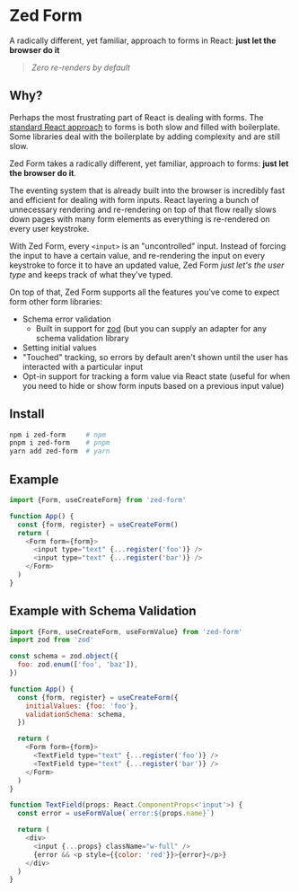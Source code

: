 # Zed Form

A radically different, yet familiar, approach to forms in React: **just let the browser do it**

> _Zero re-renders by default_

<!-- A fast, scalable, easy to use, complete form solution for React. -->

## Why?

Perhaps the most frustrating part of React is dealing with forms. The [standard React approach](https://legacy.reactjs.org/docs/forms.html) to forms is both slow and filled with boilerplate. Some libraries deal with the boilerplate by adding complexity and are still slow.

Zed Form takes a radically different, yet familiar, approach to forms: **just let the browser do it**.

The eventing system that is already built into the browser is incredibly fast and efficient for dealing with form inputs. React layering a bunch of unnecessary rendering and re-rendering on top of that flow really slows down pages with many form elements as everything is re-rendered on every user keystroke.

With Zed Form, every `<input>` is an "uncontrolled" input. Instead of forcing the input to have a certain value, and re-rendering the input on every keystroke to force it to have an updated value, Zed Form _just let's the user type_ and keeps track of what they've typed.

On top of that, Zed Form supports all the features you've come to expect form other form libraries:

- Schema error validation
  - Built in support for [zod](https://github.com/colinhacks/zod) (but you can supply an adapter for any schema validation library
- Setting initial values
- "Touched" tracking, so errors by default aren't shown until the user has interacted with a particular input
- Opt-in support for tracking a form value via React state (useful for when you need to hide or show form inputs based on a previous input value)

## Install

```bash
npm i zed-form     # npm
pnpm i zed-form    # pnpm
yarn add zed-form  # yarn
```

## Example

```js
import {Form, useCreateForm} from 'zed-form'

function App() {
  const {form, register} = useCreateForm()
  return (
    <Form form={form}>
      <input type="text" {...register('foo')} />
      <input type="text" {...register('bar')} />
    </Form>
  )
}
```

## Example with Schema Validation

```js
import {Form, useCreateForm, useFormValue} from 'zed-form'
import zod from 'zod'

const schema = zod.object({
  foo: zod.enum(['foo', 'baz']),
})

function App() {
  const {form, register} = useCreateForm({
    initialValues: {foo: 'foo'},
    validationSchema: schema,
  })

  return (
    <Form form={form}>
      <TextField type="text" {...register('foo')} />
      <TextField type="text" {...register('bar')} />
    </Form>
  )
}

function TextField(props: React.ComponentProps<'input'>) {
  const error = useFormValue(`error:${props.name}`)

  return (
    <div>
      <input {...props} className="w-full" />
      {error && <p style={{color: 'red'}}>{error}</p>}
    </div>
  )
}
```
